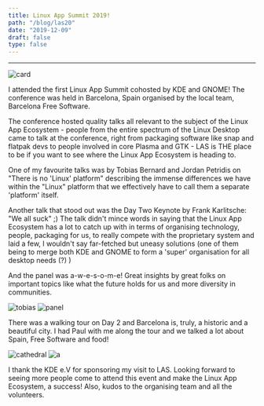 ```yaml
---
title: Linux App Summit 2019! 
path: "/blog/las20"
date: "2019-12-09"
draft: false
type: false
---
```


***

<img src="https://user-images.githubusercontent.com/32199592/71008258-522a8b00-210e-11ea-8183-9b4cdb9f873b.png" alt="card">

I attended the first Linux App Summit cohosted by KDE and GNOME! The conference was held in Barcelona, Spain organised by the local team, Barcelona Free Software.

The conference hosted quality talks all relevant to the subject of the Linux App Ecosystem - people from the entire spectrum of the Linux Desktop came to talk at the conference, right from packaging software like snap and flatpak devs to people involved in core Plasma and GTK - LAS is THE place to be if you want to see where the Linux App Ecosystem is heading to. 

 One of my favourite talks was by Tobias Bernard and Jordan Petridis on "There is no 'Linux' platform" describing the immense differences we have within the "Linux" platform that we effectively have to call them a separate 'platform' itself.

 Another talk that stood out was the Day Two Keynote by Frank Karlitsche: "We all suck" ;) The talk didn't mince words in saying that the Linux App Ecosystem has a lot to catch up with in terms of organising technology, people, packaging for us, to really compete with the proprietary system and laid a few, I wouldn't say far-fetched but uneasy solutions (one of them being to merge both KDE and GNOME to form a 'super' organisation for all desktop needs (?) )  

 And the panel was a-w-e-s-o-m-e! Great insights by great folks on important topics like what the future holds for us and more diversity in communities.

 <img src="https://user-images.githubusercontent.com/32199592/71008219-42ab4200-210e-11ea-9f45-86aba98039ee.png" alt="tobias">

 <img src="https://user-images.githubusercontent.com/32199592/71008128-21e2ec80-210e-11ea-9cf5-1c7aba7ca589.png" alt="panel">


There was a walking tour on Day 2 and Barcelona is, truly, a historic and a beautiful city. I had Paul with me along the tour and we talked a lot about Spain, Free Software and food!

<img src="https://user-images.githubusercontent.com/32199592/71008081-0bd52c00-210e-11ea-886d-e605c4706a03.png" alt="cathedral"> 


<img src="https://user-images.githubusercontent.com/32199592/71007567-396da580-210d-11ea-88de-da78d88d6864.png" alt="a">


I thank the KDE e.V for sponsoring my visit to LAS. Looking forward to seeing more people come to attend this event and make the Linux App Ecosystem, a success! Also, kudos to the organising team and all the volunteers.
